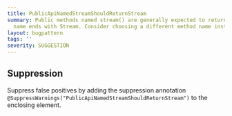 ```yaml
---
title: PublicApiNamedStreamShouldReturnStream
summary: Public methods named stream() are generally expected to return a type whose
  name ends with Stream. Consider choosing a different method name instead.
layout: bugpattern
tags: ''
severity: SUGGESTION
---
```


<!--
*** AUTO-GENERATED, DO NOT MODIFY ***
To make changes, edit the @BugPattern annotation or the explanation in docs/bugpattern.
-->



## Suppression
Suppress false positives by adding the suppression annotation `@SuppressWarnings("PublicApiNamedStreamShouldReturnStream")` to the enclosing element.
